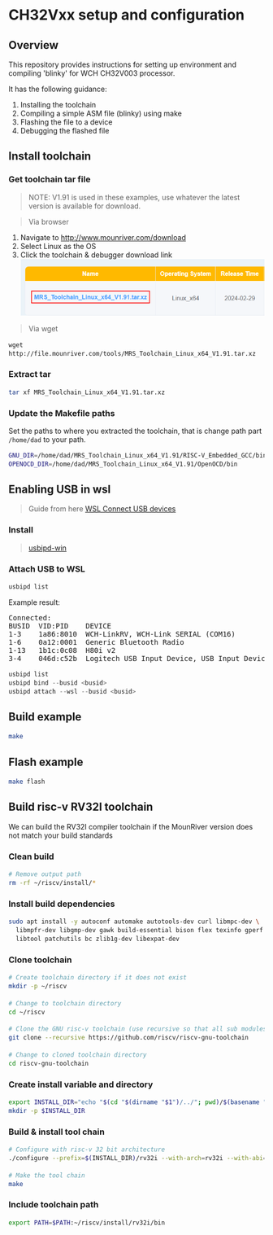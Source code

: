 # CH32Vxx setup and configuration

## Overview

This repository provides instructions for setting up environment and compiling 'blinky' for WCH CH32V003 processor. 

It has the following guidance:

1. Installing the toolchain
2. Compiling a simple ASM file (blinky) using make
3. Flashing the file to a device
4. Debugging the flashed file 

## Install toolchain

### Get toolchain tar file

> NOTE: V1.91 is used in these examples, use whatever the latest version is available for download.

> Via browser  
1. Navigate to http://www.mounriver.com/download
2. Select Linux as the OS
3. Click the toolchain & debugger download link
![alt download link image](./doc/toolchain_download.png "Download link image")
> Via wget  

`wget http://file.mounriver.com/tools/MRS_Toolchain_Linux_x64_V1.91.tar.xz`

### Extract tar
```bash
tar xf MRS_Toolchain_Linux_x64_V1.91.tar.xz
```

### Update the Makefile paths

Set the paths to where you extracted the toolchain, that is change path part `/home/dad` to your path.

```bash
GNU_DIR=/home/dad/MRS_Toolchain_Linux_x64_V1.91/RISC-V_Embedded_GCC/bin
OPENOCD_DIR=/home/dad/MRS_Toolchain_Linux_x64_V1.91/OpenOCD/bin
```

## Enabling USB in wsl

> Guide from here [WSL Connect USB devices](https://learn.microsoft.com/en-us/windows/wsl/connect-usb)  

### Install 

> [usbipd-win](https://github.com/dorssel/usbipd-win)

### Attach USB to WSL

```powershell
usbipd list
```
Example result:
<pre>
Connected:  
BUSID  VID:PID    DEVICE                                                        STATE  
1-3    1a86:8010  WCH-LinkRV, WCH-Link SERIAL (COM16)                           Attached  
1-6    0a12:0001  Generic Bluetooth Radio                                       Not shared  
1-13   1b1c:0c08  H80i v2                                                       Not shared  
3-4    046d:c52b  Logitech USB Input Device, USB Input Device                   Not shared  
</pre>

```powershell
usbipd list
usbipd bind --busid <busid>
usbipd attach --wsl --busid <busid>
```

## Build example

```bash
make
```

## Flash example

```bash
make flash
```

## Build risc-v RV32I toolchain

We can build the RV32I compiler toolchain if the MounRiver version
does not match your build standards

### Clean build

```bash
# Remove output path
rm -rf ~/riscv/install/*
```

### Install build dependencies
```bash
sudo apt install -y autoconf automake autotools-dev curl libmpc-dev \
  libmpfr-dev libgmp-dev gawk build-essential bison flex texinfo gperf \
  libtool patchutils bc zlib1g-dev libexpat-dev
```

### Clone toolchain
```bash
# Create toolchain directory if it does not exist
mkdir -p ~/riscv

# Change to toolchain directory
cd ~/riscv

# Clone the GNU risc-v toolchain (use recursive so that all sub modules are fetched during clone)
git clone --recursive https://github.com/riscv/riscv-gnu-toolchain

# Change to cloned toolchain directory
cd riscv-gnu-toolchain
```

### Create install variable and directory
```bash
export INSTALL_DIR="echo "$(cd "$(dirname "$1")/../"; pwd)/$(basename "$1")install""
mkdir -p $INSTALL_DIR
```

### Build & install tool chain
```bash
# Configure with risc-v 32 bit architecture
./configure --prefix=$(INSTALL_DIR)/rv32i --with-arch=rv32i --with-abi=ilp32

# Make the tool chain
make
```

### Include toolchain path
```bash
export PATH=$PATH:~/riscv/install/rv32i/bin
```